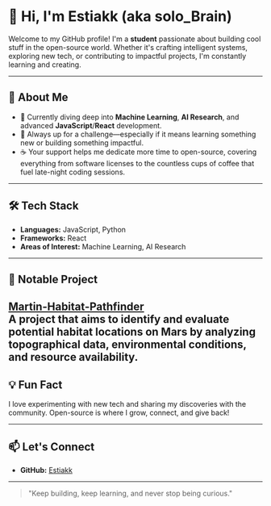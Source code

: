# 👋 Hi, I'm Estiakk (aka solo_Brain)

Welcome to my GitHub profile! I'm a **student** passionate about building cool stuff in the open-source world. Whether it's crafting intelligent systems, exploring new tech, or contributing to impactful projects, I'm constantly learning and creating.

---

## 🚀 About Me

- 🌱 Currently diving deep into **Machine Learning**, **AI Research**, and advanced **JavaScript**/**React** development.
- 🧠 Always up for a challenge—especially if it means learning something new or building something impactful.
- ☕ Your support helps me dedicate more time to open-source, covering everything from software licenses to the countless cups of coffee that fuel late-night coding sessions.

---

## 🛠️ Tech Stack

- **Languages:** JavaScript, Python
- **Frameworks:** React
- **Areas of Interest:** Machine Learning, AI Research

---

## 🌟 Notable Project

[Martin-Habitat-Pathfinder](https://github.com/Estiakk/Martin-Habitat-Pathfinder)  
A project that aims to identify and evaluate potential habitat locations on Mars by analyzing topographical data, environmental conditions, and resource availability.
---

## 💡 Fun Fact

I love experimenting with new tech and sharing my discoveries with the community. Open-source is where I grow, connect, and give back!

---

## 📫 Let's Connect

- **GitHub:** [Estiakk](https://github.com/Estiakk)

---

> "Keep building, keep learning, and never stop being curious."

<!--
**Estiakk/Estiakk** is a ✨ _special_ ✨ repository because its `README.md` (this file) appears on your GitHub profile.

Here are some ideas to get you started:

- 🔭 I’m currently working on ...
- 🌱 I’m currently learning ...
- 👯 I’m looking to collaborate on ...
- 🤔 I’m looking for help with ...
- 💬 Ask me about ...
- 📫 How to reach me: ...
- 😄 Pronouns: ...
- ⚡ Fun fact: ...
-->
